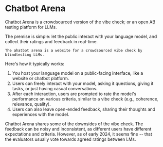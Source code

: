 # Chatbot Arena

[Chatbot Arena](https://chat.lmsys.org/) is a crowdsourced version of the vibe check; or an open AB testing platform for LLMs.

The premise is simple: let the public interact with your language model, and collect their ratings and feedback in real-time.

```{admonition} Chatbot Arena
The ahatbot arena is a website for a crowdsourced vibe check by blindtesting LLMs.    
```

Here's how it typically works:

1. You host your language model on a public-facing interface, like a website or chatbot platform.
2. Users can freely interact with your model, asking it questions, giving it tasks, or just having casual conversations.
3. After each interaction, users are prompted to rate the model's performance on various criteria, similar to a vibe check (e.g., coherence, relevance, quality).
4. Users can also leave open-ended feedback, sharing their thoughts and experiences with the model.

Chatbot Arena shares some of the downsides of the vibe check. The feedback can be noisy and inconsistent, as different users have different expectations and criteria. However, as of early 2024, it seems fine -- that the evaluators usually vote towards agreed ratings between LMs.
